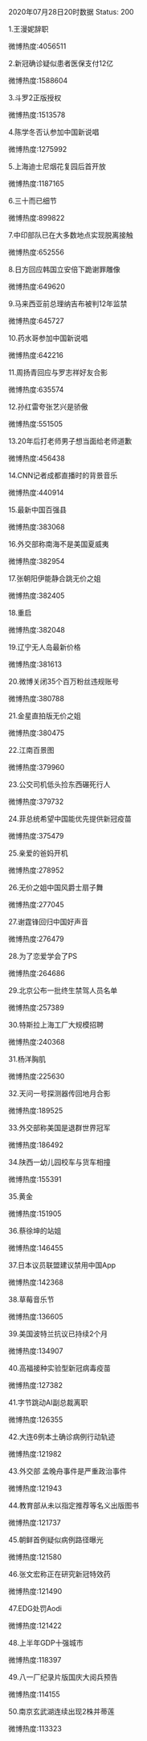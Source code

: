 2020年07月28日20时数据
Status: 200

1.王漫妮辞职

微博热度:4056511

2.新冠确诊疑似患者医保支付12亿

微博热度:1588604

3.斗罗2正版授权

微博热度:1513578

4.陈学冬否认参加中国新说唱

微博热度:1275992

5.上海迪士尼烟花复园后首开放

微博热度:1187165

6.三十而已细节

微博热度:899822

7.中印部队已在大多数地点实现脱离接触

微博热度:652556

8.日方回应韩国立安倍下跪谢罪雕像

微博热度:649620

9.马来西亚前总理纳吉布被判12年监禁

微博热度:645727

10.药水哥参加中国新说唱

微博热度:642216

11.周扬青回应与罗志祥好友合影

微博热度:635574

12.孙红雷夸张艺兴是骄傲

微博热度:551505

13.20年后打老师男子想当面给老师道歉

微博热度:456438

14.CNN记者成都直播时的背景音乐

微博热度:440914

15.最新中国百强县

微博热度:383068

16.外交部称南海不是美国夏威夷

微博热度:382954

17.张朝阳伊能静合跳无价之姐

微博热度:382405

18.重启

微博热度:382048

19.辽宁无人岛最新价格

微博热度:381613

20.微博关闭35个百万粉丝违规账号

微博热度:380788

21.金星直拍版无价之姐

微博热度:380475

22.江南百景图

微博热度:379960

23.公交司机低头捡东西碾死行人

微博热度:379732

24.菲总统希望中国能优先提供新冠疫苗

微博热度:375479

25.亲爱的爸妈开机

微博热度:278952

26.无价之姐中国风爵士扇子舞

微博热度:277045

27.谢霆锋回归中国好声音

微博热度:276479

28.为了恋爱学会了PS

微博热度:264686

29.北京公布一批终生禁驾人员名单

微博热度:257389

30.特斯拉上海工厂大规模招聘

微博热度:240368

31.杨洋胸肌

微博热度:225630

32.天问一号探测器传回地月合影

微博热度:189525

33.外交部称美国是退群世界冠军

微博热度:186492

34.陕西一幼儿园校车与货车相撞

微博热度:155391

35.黄金

微博热度:151905

36.蔡徐坤的站姐

微博热度:146455

37.日本议员联盟建议禁用中国App

微博热度:142368

38.草莓音乐节

微博热度:136605

39.美国波特兰抗议已持续2个月

微博热度:134907

40.高福接种实验型新冠病毒疫苗

微博热度:127382

41.字节跳动AI副总裁离职

微博热度:126355

42.大连6例本土确诊病例行动轨迹

微博热度:121982

43.外交部 孟晚舟事件是严重政治事件

微博热度:121943

44.教育部从未以指定推荐等名义出版图书

微博热度:121737

45.朝鲜首例疑似病例路径曝光

微博热度:121580

46.张文宏称正在研究新冠特效药

微博热度:121490

47.EDG处罚Aodi

微博热度:121422

48.上半年GDP十强城市

微博热度:118397

49.八一厂纪录片版国庆大阅兵预告

微博热度:114155

50.南京玄武湖连续出现2株并蒂莲

微博热度:113323

